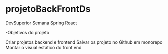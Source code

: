 # projetoBackFrontDs

DevSuperior  Semana Spring React

-Objetivos do projeto 

Criar projetos backend e frontend
Salvar os projeto no Github em monorepo
Montar o visual estático do front end
